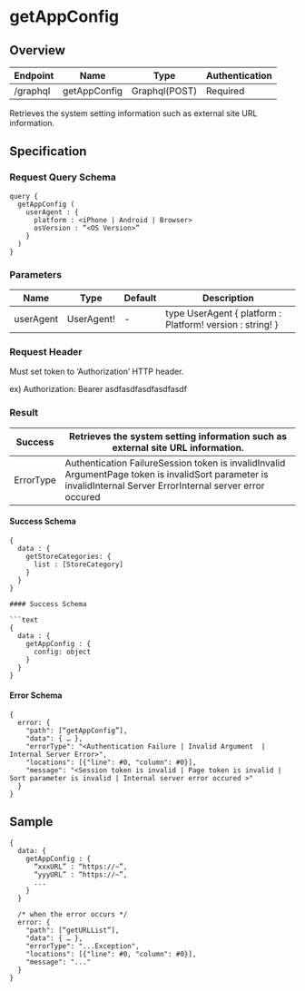 # getAppConfig

## Overview

| Endpoint | Name | Type | Authentication |
| --- | --- | --- | --- |
| /graphql | getAppConfig | Graphql\(POST\) | Required |

Retrieves the system setting information such as external site URL information.

## Specification

### Request Query Schema

```text
query {
  getAppConfig (
    userAgent : {
      platform : <iPhone | Android | Browser>
      osVersion : “<OS Version>”
    }
  )
}
```

### Parameters

| Name | Type | Default | Description |
| --- | --- | --- | --- |
| userAgent | UserAgent! | - | type UserAgent {  platform : Platform!  version : string! } |

### Request Header

Must set token to ‘Authorization’ HTTP header.

ex\) Authorization: Bearer asdfasdfasdfasdfasdf

### Result

| Success | Retrieves the system setting information such as external site URL information. |
| --- | --- |
| ErrorType | Authentication FailureSession token is invalidInvalid ArgumentPage token is invalidSort parameter is invalidInternal Server ErrorInternal server error occured |

#### Success Schema

```text
{
  data : {
    getStoreCategories: {
      list : [StoreCategory]
    }
  }
}

#### Success Schema

```text
{
  data : {
    getAppConfig : {
      config: object
    }
  }
}
```

#### Error Schema

```text
{
  error: {
    "path": [“getAppConfig”],
    "data": { … },
    "errorType": "<Authentication Failure | Invalid Argument  | Internal Server Error>",
    "locations": [{"line": #0, "column": #0}],
    "message": "<Session token is invalid | Page token is invalid | Sort parameter is invalid | Internal server error occured >"
  }
}
```

## Sample

```text
{
  data: {
    getAppConfig : {
      “xxxURL” : “https://~”,
      “yyyURL” : “https://~”,
      ...
    }
  }

  /* when the error occurs */
  error: {
    "path": [“getURLList”],
    "data": { … },
    "errorType": "...Exception",
    "locations": [{"line": #0, "column": #0}],
    "message": "..."
  }
}
```

